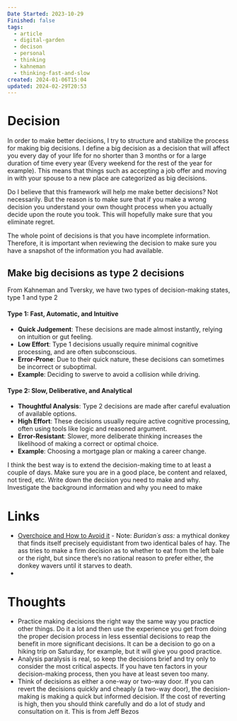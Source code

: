 ```yaml
---
Date Started: 2023-10-29
Finished: false
tags:
  - article
  - digital-garden
  - decison
  - personal
  - thinking
  - kahneman
  - thinking-fast-and-slow
created: 2024-01-06T15:04
updated: 2024-02-29T20:53
---
```



# Decision
In order to make better decisions, I try to structure and stabilize the process for making big decisions.  I define a big decision as a decision that will affect you every day of your life for no shorter than 3 months or for a large duration of time every year (Every weekend for the rest of the year for example). This means that things such as accepting a job offer and moving in with your spouse to a new place are categorized as big decisions. 

Do I believe that this framework will help me make better decisions? Not necessarily.  But the reason is to make sure that if you make a wrong decision you understand your own thought process when you actually decide upon the route you took. This will hopefully make sure that you eliminate regret. 

The whole point of decisions is that you have incomplete information. Therefore, it is important when reviewing the decision to make sure you have a snapshot of the information you had available. 

## Make big decisions as type 2 decisions
From Kahneman and Tversky, we have two types of decision-making states, type 1 and type 2
#### Type 1: Fast, Automatic, and Intuitive

- **Quick Judgement**: These decisions are made almost instantly, relying on intuition or gut feeling.
- **Low Effort**: Type 1 decisions usually require minimal cognitive processing, and are often subconscious.
- **Error-Prone**: Due to their quick nature, these decisions can sometimes be incorrect or suboptimal.
- **Example**: Deciding to swerve to avoid a collision while driving.
#### Type 2: Slow, Deliberative, and Analytical

- **Thoughtful Analysis**: Type 2 decisions are made after careful evaluation of available options.
- **High Effort**: These decisions usually require active cognitive processing, often using tools like logic and reasoned argument.
- **Error-Resistant**: Slower, more deliberate thinking increases the likelihood of making a correct or optimal choice.
- **Example**: Choosing a mortgage plan or making a career change.

I think the best way is to extend the decision-making time to at least a couple of days. Make sure you are in a good place, be content and relaxed, not tired, etc. Write down the decision you need to make and why. Investigate the background information and why you need to make 

# Links
- [Overchoice and How to Avoid it](https://gurwinder.substack.com/p/overchoice-and-how-to-avoid-it?utm_source=profile&utm_medium=reader2) - Note: *Buridan´s ass:* a mythical donkey that finds itself precisely equidistant from two identical bales of hay. The ass tries to make a firm decision as to whether to eat from the left bale or the right, but since there’s no rational reason to prefer either, the donkey wavers until it starves to death.
- 

# Thoughts 
- Practice making decisions the right way the same way you practice other things. Do it a lot and then use the experience you get from doing the proper decision process in less essential decisions to reap the benefit in more significant decisions. It can be a decision to go on a hiking trip on Saturday, for example, but it will give you good practice. 
- Analysis paralysis is real, so keep the decisions brief and try only to consider the most critical aspects. If you have ten factors in your decision-making process, then you have at least seven too many. 
- Think of decisions as either a one-way or two-way door.  If you can revert the decisions quickly and cheaply (a two-way door), the decision-making is making a quick but informed decision. If the cost of reverting is high, then you should think carefully and do a lot of study and consultation on it. This is from Jeff Bezos



